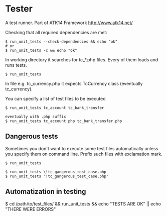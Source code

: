 Tester
======

A test runner. Part of ATK14 Framework <http://www.atk14.net/>
                                                                                                           
Checking that all required dependencies are met:
                                                                                                           
    $ run_unit_tests --check-dependencies && echo "ok"
    # or
    $ run_unit_tests -c && echo "ok"
                                                                                                           
In working directory it searches for tc_*.php files. Every of them loads and runs tests.
                                                                                                           
    $ run_unit_tests

In file e.g. tc_currency.php it expects TcCurrency class (eventually tc_currency).
                                                                                                           
You can specify a list of test files to be executed
                                                                                                           
    $ run_unit_tests tc_account tc_bank_transfer
                                                                                                           
    eventually with .php suffix
    $ run_unit_tests tc_account.php tc_bank_transfer.php

Dangerous tests
---------------
Sometimes you don't want to execute some test files automatically unless you specify them on command line.
Prefix such files with exclamation mark.
                                                                                                           
    $ run_unit_tests
                                                                                                           
    $ run_unit_tests \!tc_gangerous_test_case.php
    $ run_unit_tests '!tc_gangerous_test_case.php'
                                                                                                           
Automatization in testing
-------------------------
                                                                                                           
  $ cd /path/to/test_files/ && run_unit_tests && echo "TESTS ARE OK" || echo "THERE WERE ERRORS"
